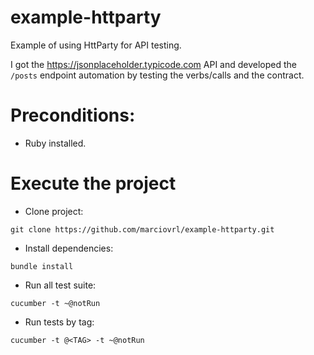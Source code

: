 # example-httparty

Example of using HttParty for API testing.

I got the https://jsonplaceholder.typicode.com API and developed the `/posts` endpoint automation by testing the verbs/calls and the contract.

# Preconditions:

- Ruby installed.

# Execute the project

- Clone project:

```
git clone https://github.com/marciovrl/example-httparty.git
```

- Install dependencies:

```
bundle install
```

- Run all test suite:

```
cucumber -t ~@notRun
```

- Run tests by tag:

```
cucumber -t @<TAG> -t ~@notRun
```
